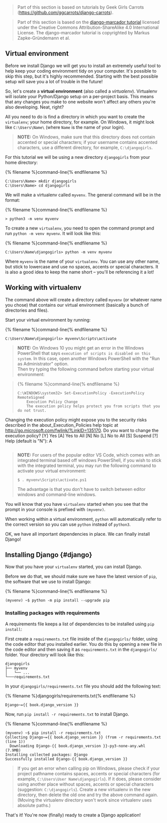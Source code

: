 > Part of this section is based on tutorials by Geek Girls Carrots 
(https://github.com/ggcarrots/django-carrots).

> Part of this section is based on the [django-marcador
tutorial](http://django-marcador.keimlink.de/) licensed under the Creative 
Commons Attribution-ShareAlike 4.0 International License. 
The django-marcador tutorial is copyrighted by Markus Zapke-Gründemann et al.


## Virtual environment

Before we install Django we will get you to install an extremely useful tool to 
help keep your coding environment tidy on your computer. 
It's possible to skip this step, but it's highly recommended. 
Starting with the best possible setup will save you a lot of trouble in the 
future!

So, let's create a **virtual environment** (also called a *virtualenv*). 
Virtualenv will isolate your Python/Django setup on a per-project basis. 
This means that any changes you make to one website won't affect any others 
you're also developing. Neat, right?

All you need to do is find a directory in which you want to create the 
`virtualenv`; your home directory, for example. On Windows, it might look like 
`C:\Users\Name\` (where `Name` is the name of your login).

> __NOTE:__ On Windows, make sure that this directory does not contain accented 
or special characters; if your username contains accented characters, use a 
different directory, for example, `C:\djangogirls`.

For this tutorial we will be using a new directory `djangogirls` from your home 
directory:

{% filename %}command-line{% endfilename %}
```
C:\Users\Name> mkdir djangogirls
C:\Users\Name> cd djangogirls
```

We will make a virtualenv called `myvenv`. 
The general command will be in the format:

{% filename %}command-line{% endfilename %}
```
> python3 -m venv myvenv
```

To create a new `virtualenv`, you need to open the command prompt and run 
`python -m venv myvenv`. 
It will look like this:

{% filename %}command-line{% endfilename %}
```
C:\Users\Name\djangogirls> python -m venv myvenv
```

Where `myvenv` is the name of your `virtualenv`. You can use any other name, 
but stick to lowercase and use no spaces, accents or special characters. 
It is also a good idea to keep the name short – you'll be referencing it a lot!

## Working with virtualenv

The command above will create a directory called `myvenv` (or whatever name you
chose) that contains our virtual environment (basically a bunch of directories 
and files).

Start your virtual environment by running:

{% filename %}command-line{% endfilename %}
```
C:\Users\Name\djangogirls> myvenv\Scripts\activate
```

> __NOTE:__ On Windows 10 you might get an error in the Windows PowerShell that 
says `execution of scripts is disabled on this system`. 
In this case, open another Windows PowerShell with the "Run as Administrator" 
option.  
Then try typing the following command before starting your virtual environment:

>{% filename %}command-line{% endfilename %}
>```
>C:\WINDOWS\system32> Set-ExecutionPolicy -ExecutionPolicy RemoteSigned
>     Execution Policy Change
>     The execution policy helps protect you from scripts that you do not trust. 
Changing the execution policy might expose you to the security risks described 
in the about_Execution_Policies help topic at http://go.microsoft.com/fwlink/?LinkID=135170. 
Do you want to change the execution policy? 
[Y] Yes  [A] Yes to All  [N] No  [L] No to All  [S] Suspend  [?] Help (default is "N"): A
>```

<!-- (This comment separates the two blockquote blocks, so that GitBook and 
Crowdin don't merge them into a single block.) -->

> __NOTE:__ For users of the popular editor VS Code, which comes with an 
integrated terminal based off windows PowerShell, if you wish to stick with the 
integrated terminal, you may run the following command to activate your virtual 
environment:
>
>```
>$ . myvenv\Scripts\activate.ps1
>```
>The advantage is that you don't have to switch between editor windows and 
command-line windows.

You will know that you have `virtualenv` started when you see that the prompt 
in your console is prefixed with `(myvenv)`.

When working within a virtual environment, `python` will automatically refer to 
the correct version so you can use `python` instead of `python3`.

OK, we have all important dependencies in place. We can finally install Django!

## Installing Django {#django}

Now that you have your `virtualenv` started, you can install Django.

Before we do that, we should make sure we have the latest version of `pip`, the 
software that we use to install Django:

{% filename %}command-line{% endfilename %}
```
(myvenv) ~$ python -m pip install --upgrade pip
```

### Installing packages with requirements

A requirements file keeps a list of dependencies to be installed using
`pip install`:

First create a `requirements.txt` file inside of the `djangogirls/` folder, 
using the code editor that you installed earlier. 
You do this by opening a new file in the code editor and then saving it as 
`requirements.txt` in the `djangogirls/` folder. 
Your directory will look like this:

```
djangogirls
├── myvenv
│   └── ...
└───requirements.txt
```

In your `djangogirls/requirements.txt` file you should add the following text:

{% filename %}djangogirls/requirements.txt{% endfilename %}
```
Django~={{ book.django_version }}
```

Now, run `pip install -r requirements.txt` to install Django.

{% filename %}command-line{% endfilename %}
```
(myvenv) ~$ pip install -r requirements.txt
Collecting Django~={{ book.django_version }} (from -r requirements.txt (line 1))
  Downloading Django-{{ book.django_version }}-py3-none-any.whl (7.9MB)
Installing collected packages: Django
Successfully installed Django-{{ book.django_version }}
```

> If you get an error when calling pip on Windows, please check if your project 
pathname contains spaces, accents or special characters (for example, 
`C:\Users\User Name\djangogirls`). If it does, please consider using another 
place without spaces, accents or special characters (suggestion: `C:\djangogirls`). 
Create a new virtualenv in the new directory, then delete the old one and try 
the above command again. 
(Moving the virtualenv directory won't work since virtualenv uses absolute paths.)

That's it! You're now (finally) ready to create a Django application!
